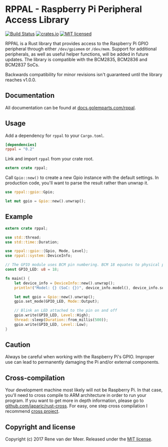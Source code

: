 # RPPAL - Raspberry Pi Peripheral Access Library

[![Build Status](https://travis-ci.org/golemparts/rppal.svg?branch=master)](https://travis-ci.org/golemparts/rppal)
[![crates.io](https://meritbadge.herokuapp.com/rppal)](https://crates.io/crates/rppal)
[![MIT licensed](https://img.shields.io/badge/license-MIT-blue.svg)](LICENSE)

RPPAL is a Rust library that provides access to the Raspberry Pi GPIO peripheral through either `/dev/gpiomem` or `/dev/mem`. Support for additional peripherals, as well as useful helper functions, will be added in future updates. The library is compatible with the BCM2835, BCM2836 and BCM2837 SoCs.

Backwards compatibility for minor revisions isn't guaranteed until the library reaches v1.0.0.

## Documentation

All documentation can be found at [docs.golemparts.com/rppal](https://docs.golemparts.com/rppal).

## Usage

Add a dependency for `rppal` to your `Cargo.toml`.

```toml
[dependencies]
rppal = "0.2"
```

Link and import `rppal` from your crate root.

```rust
extern crate rppal;
```

Call `Gpio::new()` to create a new Gpio instance with the default settings. In production code, you'll want to parse the result rather than unwrap it.

```rust
use rppal::gpio::Gpio;

let mut gpio = Gpio::new().unwrap();
```

## Example

```rust
extern crate rppal;

use std::thread;
use std::time::Duration;

use rppal::gpio::{Gpio, Mode, Level};
use rppal::system::DeviceInfo;

// The GPIO module uses BCM pin numbering. BCM 18 equates to physical pin 12.
const GPIO_LED: u8 = 18;

fn main() {
    let device_info = DeviceInfo::new().unwrap();
    println!("Model: {} (SoC: {})", device_info.model(), device_info.soc());

    let mut gpio = Gpio::new().unwrap();
    gpio.set_mode(GPIO_LED, Mode::Output);

    // Blink an LED attached to the pin on and off
    gpio.write(GPIO_LED, Level::High);
    thread::sleep(Duration::from_millis(500));
    gpio.write(GPIO_LED, Level::Low);
}
```

## Caution

Always be careful when working with the Raspberry Pi's GPIO. Improper use can lead to permanently damaging the Pi and/or external components.

## Cross-compilation

Your development machine most likely will not be Raspberry Pi. In that case, you'll need to cross compile to ARM architecture in order to run your program. 
If you want to get more in depth information, please go to [github.com/japaric/rust-cross](https://github.com/japaric/rust-cross). For easy, one step cross compilation I recommend
[cross project](https://github.com/japaric/cross).

## Copyright and license

Copyright (c) 2017 Rene van der Meer. Released under the [MIT license](LICENSE).
